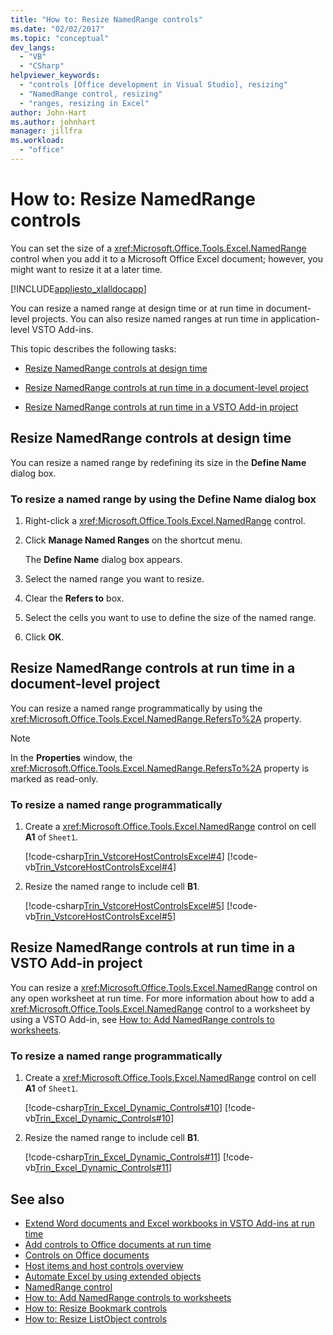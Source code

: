 ```yaml
---
title: "How to: Resize NamedRange controls"
ms.date: "02/02/2017"
ms.topic: "conceptual"
dev_langs:
  - "VB"
  - "CSharp"
helpviewer_keywords:
  - "controls [Office development in Visual Studio], resizing"
  - "NamedRange control, resizing"
  - "ranges, resizing in Excel"
author: John-Hart
ms.author: johnhart
manager: jillfra
ms.workload:
  - "office"
---
```

# How to: Resize NamedRange controls
  You can set the size of a <xref:Microsoft.Office.Tools.Excel.NamedRange> control when you add it to a Microsoft Office Excel document; however, you might want to resize it at a later time.

 [!INCLUDE[appliesto_xlalldocapp](../vsto/includes/appliesto-xlalldocapp-md.md)]

 You can resize a named range at design time or at run time in document-level projects. You can also resize named ranges at run time in application-level VSTO Add-ins.

 This topic describes the following tasks:

- [Resize NamedRange controls at design time](#designtime)

- [Resize NamedRange controls at run time in a document-level project](#runtimedoclevel)

- [Resize NamedRange controls at run time in a VSTO Add-in project](#runtimeaddin)

## <a name="designtime"></a> Resize NamedRange controls at design time
 You can resize a named range by redefining its size in the **Define Name** dialog box.

### To resize a named range by using the Define Name dialog box

1. Right-click a <xref:Microsoft.Office.Tools.Excel.NamedRange> control.

2. Click **Manage Named Ranges** on the shortcut menu.

     The **Define Name** dialog box appears.

3. Select the named range you want to resize.

4. Clear the **Refers to** box.

5. Select the cells you want to use to define the size of the named range.

6. Click **OK**.

## <a name="runtimedoclevel"></a> Resize NamedRange controls at run time in a document-level project
 You can resize a named range programmatically by using the <xref:Microsoft.Office.Tools.Excel.NamedRange.RefersTo%2A> property.

> [!NOTE]
> In the **Properties** window, the <xref:Microsoft.Office.Tools.Excel.NamedRange.RefersTo%2A> property is marked as read-only.

### To resize a named range programmatically

1. Create a <xref:Microsoft.Office.Tools.Excel.NamedRange> control on cell **A1** of `Sheet1`.

     [!code-csharp[Trin_VstcoreHostControlsExcel#4](../vsto/codesnippet/CSharp/Trin_VstcoreHostControlsExcelCS/Sheet1.cs#4)]
     [!code-vb[Trin_VstcoreHostControlsExcel#4](../vsto/codesnippet/VisualBasic/Trin_VstcoreHostControlsExcelVB/Sheet1.vb#4)]

2. Resize the named range to include cell **B1**.

     [!code-csharp[Trin_VstcoreHostControlsExcel#5](../vsto/codesnippet/CSharp/Trin_VstcoreHostControlsExcelCS/Sheet1.cs#5)]
     [!code-vb[Trin_VstcoreHostControlsExcel#5](../vsto/codesnippet/VisualBasic/Trin_VstcoreHostControlsExcelVB/Sheet1.vb#5)]

## <a name="runtimeaddin"></a> Resize NamedRange controls at run time in a VSTO Add-in project
 You can resize a <xref:Microsoft.Office.Tools.Excel.NamedRange> control on any open worksheet at run time. For more information about how to add a <xref:Microsoft.Office.Tools.Excel.NamedRange> control to a worksheet by using a VSTO Add-in, see [How to: Add NamedRange controls to worksheets](../vsto/how-to-add-namedrange-controls-to-worksheets.md).

### To resize a named range programmatically

1. Create a <xref:Microsoft.Office.Tools.Excel.NamedRange> control on cell **A1** of `Sheet1`.

     [!code-csharp[Trin_Excel_Dynamic_Controls#10](../vsto/codesnippet/CSharp/Trin_Excel_Dynamic_Controls/ThisAddIn.cs#10)]
     [!code-vb[Trin_Excel_Dynamic_Controls#10](../vsto/codesnippet/VisualBasic/Trin_Excel_Dynamic_Controls/ThisAddIn.vb#10)]

2. Resize the named range to include cell **B1**.

     [!code-csharp[Trin_Excel_Dynamic_Controls#11](../vsto/codesnippet/CSharp/Trin_Excel_Dynamic_Controls/ThisAddIn.cs#11)]
     [!code-vb[Trin_Excel_Dynamic_Controls#11](../vsto/codesnippet/VisualBasic/Trin_Excel_Dynamic_Controls/ThisAddIn.vb#11)]

## See also
- [Extend Word documents and Excel workbooks in VSTO Add-ins at run time](../vsto/extending-word-documents-and-excel-workbooks-in-vsto-add-ins-at-run-time.md)
- [Add controls to Office documents at run time](../vsto/adding-controls-to-office-documents-at-run-time.md)
- [Controls on Office documents](../vsto/controls-on-office-documents.md)
- [Host items and host controls overview](../vsto/host-items-and-host-controls-overview.md)
- [Automate Excel by using extended objects](../vsto/automating-excel-by-using-extended-objects.md)
- [NamedRange control](../vsto/namedrange-control.md)
- [How to: Add NamedRange controls to worksheets](../vsto/how-to-add-namedrange-controls-to-worksheets.md)
- [How to: Resize Bookmark controls](../vsto/how-to-resize-bookmark-controls.md)
- [How to: Resize ListObject controls](../vsto/how-to-resize-listobject-controls.md)

